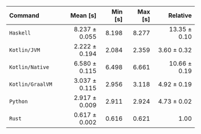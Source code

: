 | Command | Mean [s] | Min [s] | Max [s] | Relative |
|:---|---:|---:|---:|---:|
| `Haskell` | 8.237 ± 0.055 | 8.198 | 8.277 | 13.35 ± 0.10 |
| `Kotlin/JVM` | 2.222 ± 0.194 | 2.084 | 2.359 | 3.60 ± 0.32 |
| `Kotlin/Native` | 6.580 ± 0.115 | 6.498 | 6.661 | 10.66 ± 0.19 |
| `Kotlin/GraalVM` | 3.037 ± 0.115 | 2.956 | 3.118 | 4.92 ± 0.19 |
| `Python` | 2.917 ± 0.009 | 2.911 | 2.924 | 4.73 ± 0.02 |
| `Rust` | 0.617 ± 0.002 | 0.616 | 0.621 | 1.00 |

